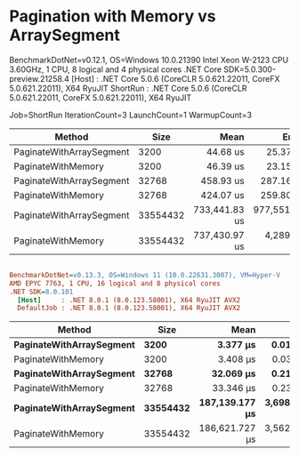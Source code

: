 # Pagination with Memory<T> vs ArraySegment<T>

BenchmarkDotNet=v0.12.1, OS=Windows 10.0.21390
Intel Xeon W-2123 CPU 3.60GHz, 1 CPU, 8 logical and 4 physical cores
.NET Core SDK=5.0.300-preview.21258.4
  [Host]   : .NET Core 5.0.6 (CoreCLR 5.0.621.22011, CoreFX 5.0.621.22011), X64 RyuJIT
  ShortRun : .NET Core 5.0.6 (CoreCLR 5.0.621.22011, CoreFX 5.0.621.22011), X64 RyuJIT

Job=ShortRun  IterationCount=3  LaunchCount=1
WarmupCount=3

|                   Method |     Size |          Mean |         Error |        StdDev |      Gen 0 |      Gen 1 |     Gen 2 |    Allocated |
|------------------------- |--------- |--------------:|--------------:|--------------:|-----------:|-----------:|----------:|-------------:|
| PaginateWithArraySegment |     3200 |      44.68 us |      25.37 us |      1.390 us |     4.5166 |     0.2441 |         - |     19.16 KB |
|       PaginateWithMemory |     3200 |      46.39 us |      23.15 us |      1.269 us |     4.5166 |     0.2441 |         - |     19.16 KB |
| PaginateWithArraySegment |    32768 |     458.93 us |     287.16 us |     15.740 us |    45.4102 |     0.4883 |         - |    192.41 KB |
|       PaginateWithMemory |    32768 |     424.07 us |     259.80 us |     14.240 us |    45.4102 |     0.4883 |         - |    192.41 KB |
| PaginateWithArraySegment | 33554432 | 733,441.83 us | 977,551.55 us | 53,582.899 us | 28000.0000 | 11000.0000 | 3000.0000 | 196608.73 KB |
|       PaginateWithMemory | 33554432 | 737,430.97 us |   4,289.21 us |    235.106 us | 28000.0000 | 11000.0000 | 3000.0000 | 196608.63 KB |

``` ini

BenchmarkDotNet=v0.13.3, OS=Windows 11 (10.0.22631.3007), VM=Hyper-V
AMD EPYC 7763, 1 CPU, 16 logical and 8 physical cores
.NET SDK=8.0.101
  [Host]     : .NET 8.0.1 (8.0.123.58001), X64 RyuJIT AVX2
  DefaultJob : .NET 8.0.1 (8.0.123.58001), X64 RyuJIT AVX2


```
|                   Method |     Size |           Mean |         Error |        StdDev |       Gen0 |       Gen1 |      Gen2 |    Allocated |
|------------------------- |--------- |---------------:|--------------:|--------------:|-----------:|-----------:|----------:|-------------:|
| **PaginateWithArraySegment** |     **3200** |       **3.377 μs** |     **0.0173 μs** |     **0.0162 μs** |     **1.1597** |     **0.0725** |         **-** |     **18.95 KB** |
|       PaginateWithMemory |     3200 |       3.408 μs |     0.0355 μs |     0.0332 μs |     1.1597 |     0.0725 |         - |     18.95 KB |
| **PaginateWithArraySegment** |    **32768** |      **32.069 μs** |     **0.2189 μs** |     **0.2048 μs** |    **11.7188** |     **5.7983** |         **-** |     **192.2 KB** |
|       PaginateWithMemory |    32768 |      33.346 μs |     0.2368 μs |     0.2215 μs |    11.7188 |     5.7983 |         - |     192.2 KB |
| **PaginateWithArraySegment** | **33554432** | **187,139.177 μs** | **3,698.7298 μs** | **7,471.6167 μs** | **11666.6667** | **11333.3333** | **2333.3333** |  **196609.3 KB** |
|       PaginateWithMemory | 33554432 | 186,621.727 μs | 3,562.7394 μs | 7,115.1756 μs | 11666.6667 | 11333.3333 | 2333.3333 | 196609.27 KB |
